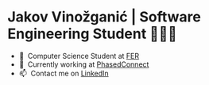 <h1 align="left" id="macropower-title">Jakov Vinožganić | Software Engineering Student 👨🏻‍💻</h1>

- :school: &nbsp;Computer Science Student at [FER]
- :office: &nbsp;Currently working at [PhasedConnect]
- :mailbox: &nbsp;Contact me on [LinkedIn]

[PhasedConnect]: https://www.phasedconnect.eu/ "PhasedConnect"
[LinkedIn]: https://linkedin.com/in/jakov-vinožganić-06aa3b139 "Jakov Vinožganić LinkedIn"
[FER]: https://www.fer.unizg.hr "FER"
